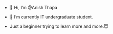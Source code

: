 - 👋 Hi, I’m @Anish Thapa




- 🌱 I’m currently IT undergraduate student. 
- Just a beginner trying to learn more and more.😇









<!---
Anis952/Anis952 is a ✨ special ✨ repository because its `README.md` (this file) appears on your GitHub profile.
You can click the Preview link to take a look at your changes.
--->
